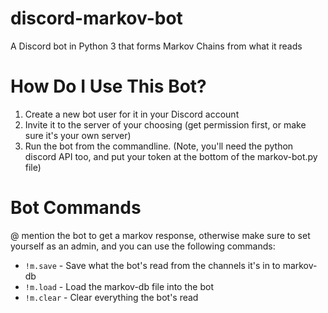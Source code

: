 # discord-markov-bot
A Discord bot in Python 3 that forms Markov Chains from what it reads

# How Do I Use This Bot?

1) Create a new bot user for it in your Discord account
2) Invite it to the server of your choosing (get permission first, or make sure it's your own server)
3) Run the bot from the commandline. (Note, you'll need the python discord API too, and put your token at the bottom of the markov-bot.py file)

# Bot Commands
@ mention the bot to get a markov response, otherwise make sure to set yourself as an admin, and you can use the following commands:

- `!m.save` - Save what the bot's read from the channels it's in to markov-db
- `!m.load` - Load the markov-db file into the bot
- `!m.clear` - Clear everything the bot's read
